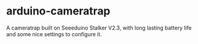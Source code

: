 arduino-cameratrap
==================

A cameratrap built on Seeeduino Stalker V2.3, with long lasting battery life and some nice settings to configure it.
